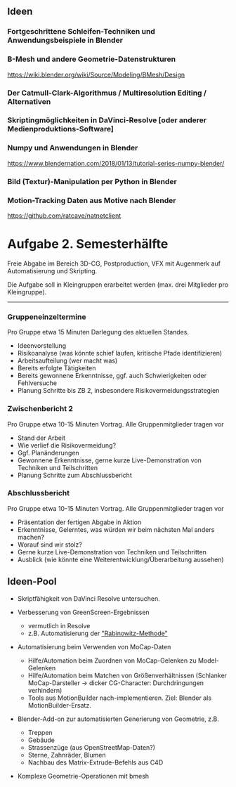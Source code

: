 
## Ideen

### Fortgeschrittene Schleifen-Techniken und Anwendungsbeispiele in Blender

### B-Mesh und andere Geometrie-Datenstrukturen

https://wiki.blender.org/wiki/Source/Modeling/BMesh/Design


### Der Catmull-Clark-Algorithmus / Multiresolution Editing / Alternativen

### Skriptingmöglichkeiten in DaVinci-Resolve [oder anderer Medienproduktions-Software]

### Numpy und Anwendungen in Blender

https://www.blendernation.com/2018/01/13/tutorial-series-numpy-blender/


### Bild (Textur)-Manipulation per Python in Blender



### Motion-Tracking Daten aus Motive nach Blender

https://github.com/ratcave/natnetclient






# Aufgabe 2. Semesterhälfte

Freie Abgabe im Bereich 3D-CG, Postproduction, VFX mit Augenmerk auf Automatisierung und Skripting.

Die Aufgabe soll in Kleingruppen erarbeitet werden (max. drei Mitglieder pro Kleingruppe).


----------------------------------------------------

### Gruppeneinzeltermine 

Pro Gruppe etwa 15 Minuten Darlegung des aktuellen Standes. 

- Ideenvorstellung
- Risikoanalyse (was könnte schief laufen, kritische Pfade identifizieren)
- Arbeitsaufteilung (wer macht was)
- Bereits erfolgte Tätigkeiten
- Bereits gewonnene Erkenntnisse, ggf. auch Schwierigkeiten oder Fehlversuche
- Planung Schritte bis ZB 2, insbesondere Risikovermeidungsstrategien


### Zwischenbericht 2

Pro Gruppe etwa 10-15 Minuten Vortrag. Alle Gruppenmitglieder tragen vor

- Stand der Arbeit 
- Wie verlief die Risikovermeidung? 
- Ggf. Planänderungen
- Gewonnene Erkenntnisse, gerne kurze Live-Demonstration von Techniken und Teilschritten
- Planung Schritte zum Abschlussbericht


### Abschlussbericht

Pro Gruppe etwa 10-15 Minuten Vortrag. Alle Gruppenmitglieder tragen vor

- Präsentation der fertigen Abgabe in Aktion
- Erkenntnisse, Gelerntes, was würden wir beim nächsten Mal anders machen?
- Worauf sind wir stolz?
- Gerne kurze Live-Demonstration von Techniken und Teilschritten
- Ausblick (wie könnte eine Weiterentwicklung/Überarbeitung aussehen)



## Ideen-Pool

- Skriptfähigkeit von DaVinci Resolve untersuchen. 
- Verbesserung von GreenScreen-Ergebnissen
    - vermutlich in Resolve
    - z.B. Automatisierung der ["Rabinowitz-Methode"](https://www.youtube.com/watch?v=-UdeEEppEIA)

- Automatisierung beim Verwenden von MoCap-Daten
    - Hilfe/Automation beim Zuordnen von MoCap-Gelenken zu Model-Gelenken
    - Hilfe/Automation beim Matchen von Größenverhältnissen (Schlanker MoCap-Darsteller -> dicker CG-Character: Durchdringungen verhindern)
    - Tools aus MotionBuilder nach-implementieren. Ziel: Blender als MotionBuilder-Ersatz.

- Blender-Add-on zur automatisierten Generierung von Geometrie, z.B.
    - Treppen
    - Gebäude
    - Strassenzüge (aus OpenStreetMap-Daten?)
    - Sterne, Zahnräder, Blumen
    - Nachbau des Matrix-Extrude-Befehls aus C4D

- Komplexe Geometrie-Operationen mit bmesh
    
